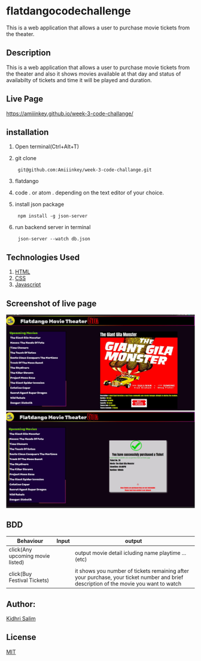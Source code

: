 # flatdangocodechallenge
This is a web application that allows a user to purchase movie tickets from the theater.

## Description

This is a web application that allows a user to purchase movie tickets from the theater and also it shows movies available at that day and status of availabilty of tickets and time it will be played and duration.

## Live Page

https://amiiinkey.github.io/week-3-code-challange/


## installation

1. Open terminal(Ctrl+Alt+T)

2. git clone        

        git@github.com:Amiiinkey/week-3-code-challange.git

3. flatdango

4. code . or atom . depending on the text editor of your choice.

5. install json package 

        npm install -g json-server

6. run backend server in terminal 

        json-server --watch db.json

## Technologies Used

1. [HTML](https://)
2. [CSS](https://)
3. [Javascript](https://)

## Screenshot of live page
<img src ="./img/screenshot1.jpeg">
<img src ="./img/screenshot2.jpeg">

## BDD

|Behaviour                         | Input                                 |                                                 output|
| ---------------------------------| ------------------------------------- | ----------------------------------------------------- |
| click(Any upcoming movie listed) |                                       |   output movie detail icluding name playtime ...(etc) |
| click(Buy Festival Tickets)      |                                       |   it shows you number of tickets remaining after your purchase, your ticket number and brief description of the movie you want to watch|

## Author:

[Kidhri Salim](https:yueyyt)


## License
[MIT](https://choosealicense.com/licenses/mit/)